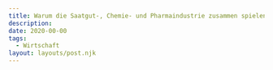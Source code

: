```yaml
---
title: Warum die Saatgut-, Chemie- und Pharmaindustrie zusammen spielen. (In Progress)
description: 
date: 2020-00-00
tags:
  - Wirtschaft
layout: layouts/post.njk
---
```

